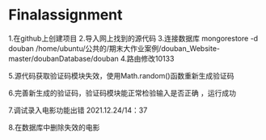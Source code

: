 # Finalassignment
1.在github上创建项目
2.导入网上找到的源代码
3.连接数据库 mongorestore -d douban /home/ubuntu/公共的/期末大作业案例/douban_Website-master/doubanDatabase/douban
4.路由修改10133

5.源代码获取验证码模块失效，使用Math.random()函数重新生成验证码

6.完善新生成的验证码，验证码模块能正常检验输入是否正确 ，运行成功

7.调试录入电影功能出错  2021.12.24/14：37

8.在数据库中删除失效的电影